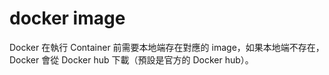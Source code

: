 docker image
============

Docker 在執行 Container 前需要本地端存在對應的 image，如果本地端不存在，Docker 會從 Docker hub 下載（預設是官方的 Docker hub）。
